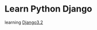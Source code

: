 <!--
 * @Author: your name
 * @Date: 2021-06-03 11:45:47
 * @LastEditTime: 2021-06-03 11:46:01
 * @LastEditors: Please set LastEditors
 * @Description: In User Settings Edit
 * @FilePath: \learn-python-Django\README.md
-->
# Learn Python Django  

learning [Django3.2](https://docs.djangoproject.com/zh-hans/3.2/)
